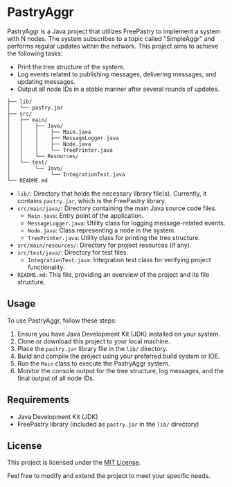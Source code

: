 # PastryAggr

PastryAggr is a Java project that utilizes FreePastry to implement a system with N nodes. The system subscribes to a topic called "SimpleAggr" and performs regular updates within the network. This project aims to achieve the following tasks:

- Print the tree structure of the system.
- Log events related to publishing messages, delivering messages, and updating messages.
- Output all node IDs in a stable manner after several rounds of updates.
```
├── lib/
│   └── pastry.jar
├── src/
│   ├── main/
│   │    ├── Java/
│   │    │    ├── Main.java
│   │    │    ├── MessageLogger.java
│   │    │    ├── Node.java
│   │    │    └── TreePrinter.java
│   │    └── Resources/
│   └── test/
│        └── Java/
│             └── IntegrationTest.java
└── README.md
```
- `lib/`: Directory that holds the necessary library file(s). Currently, it contains `pastry.jar`, which is the FreePastry library.
- `src/main/java/`: Directory containing the main Java source code files.
  - `Main.java`: Entry point of the application.
  - `MessageLogger.java`: Utility class for logging message-related events.
  - `Node.java`: Class representing a node in the system.
  - `TreePrinter.java`: Utility class for printing the tree structure.
- `src/main/resources/`: Directory for project resources (if any).
- `src/test/java/`: Directory for test files.
  - `IntegrationTest.java`: Integration test class for verifying project functionality.
- `README.md`: This file, providing an overview of the project and its file structure.

## Usage

To use PastryAggr, follow these steps:

1. Ensure you have Java Development Kit (JDK) installed on your system.
2. Clone or download this project to your local machine.
3. Place the `pastry.jar` library file in the `lib/` directory.
4. Build and compile the project using your preferred build system or IDE.
5. Run the `Main` class to execute the PastryAggr system.
6. Monitor the console output for the tree structure, log messages, and the final output of all node IDs.

## Requirements

- Java Development Kit (JDK)
- FreePastry library (included as `pastry.jar` in the `lib/` directory)

## License

This project is licensed under the [MIT License](LICENSE).

Feel free to modify and extend the project to meet your specific needs.